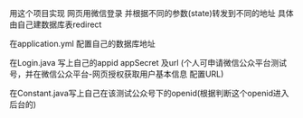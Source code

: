 用这个项目实现 网页用微信登录 并根据不同的参数(state)转发到不同的地址  具体由自己建数据库表redirect

在application.yml 配置自己的数据库地址

在Login.java 写上自己的appid appSecret 及url  (个人可申请微信公众平台测试号，并在微信公众平台-网页授权获取用户基本信息 配置URL)

在Constant.java写上自己在该测试公众号下的openid(根据判断这个openid进入后台的)
